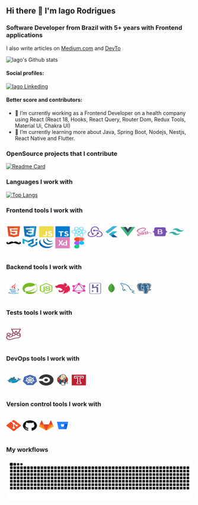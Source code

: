 <!--
**oiagorodrigues/oiagorodrigues** is a ✨ _special_ ✨ repository because its `README.md` (this file) appears on your GitHub profile.

Here are some ideas to get you started:

- 🔭 I’m currently working on ...
- 🌱 I’m currently learning ...
- 👯 I’m looking to collaborate on ...
- 🤔 I’m looking for help with ...
- 💬 Ask me about ...
- 📫 How to reach me: ...
- 😄 Pronouns: ...
- ⚡ Fun fact: ...
-->

## Hi there 👋 I'm Iago Rodrigues
### Software Developer from Brazil with 5+ years with Frontend applications


I also write articles on [Medium.com](https://medium.com/@iagokv) and [DevTo](https://dev.to/oiagorodrigues)

![Iago's Github stats](https://github-readme-stats.vercel.app/api?username=oiagorodrigues&count_private=true&show_icons=true&theme=vue)


#### Social profiles:

<div>
  <a href="https://www.linkedin.com/in/iago-rodrigues" target="_blank">
   <img src="https://img.shields.io/badge/-LinkedIn-%230077B5?style=for-the-badge&logo=linkedin&logoColor=white" alt="Iago Linkeding">
 </a>
</div>


#### Better score and contributors:


- 🔭 I’m currently working as a Frontend Developer on a health company using React (React 18, Hooks, React Query, Router Dom, Redux Tools, Material Ui, Chakra UI)
- 🌱 I’m currently learning more about Java, Spring Boot, Nodejs, Nestjs, React Native and Flutter.


### OpenSource projects that I contribute


[![Readme Card](https://github-readme-stats.vercel.app/api/pin/?username=oiagorodrigues&repo=nuxtjs.org&theme=vue)](https://github.com/nuxt/nuxtjs.org)


### Languages I work with


[![Top Langs](https://github-readme-stats.vercel.app/api/top-langs/?username=oiagorodrigues&theme=vue&langs_count=10&hide=objective-c,swift,php&layout=compact)](https://github.com/oiagorodrigues/github-readme-stats)


### Frontend tools I work with


<div style="display: inline_block"><br>
  <img align="center" alt="Iago HTML" height="30" width="40" src="https://raw.githubusercontent.com/devicons/devicon/master/icons/html5/html5-original.svg">
  <img align="center" alt="Iago CSS" height="30" width="40" src="https://raw.githubusercontent.com/devicons/devicon/master/icons/css3/css3-original.svg">
  <img align="center" alt="Iago Js" height="30" width="40" src="https://raw.githubusercontent.com/devicons/devicon/master/icons/javascript/javascript-plain.svg">
  <img align="center" alt="Iago Ts" height="30" width="40" src="https://raw.githubusercontent.com/devicons/devicon/master/icons/typescript/typescript-plain.svg">
  <img align="center" alt="Iago React" height="30" width="40" src="https://raw.githubusercontent.com/devicons/devicon/master/icons/react/react-original.svg">
  <img align="center" alt="Iago Redux" height="30" width="40" src="https://raw.githubusercontent.com/devicons/devicon/master/icons/redux/redux-original.svg">
    <img align="center" alt="Iago Flutter" height="30" width="40" src="https://raw.githubusercontent.com/devicons/devicon/master/icons/flutter/flutter-original.svg">
  <img align="center" alt="Iago Vuejs" height="30" width="40" src="https://raw.githubusercontent.com/devicons/devicon/master/icons/vuejs/vuejs-original.svg">
  <img align="center" alt="Iago Sass" height="30" width="40" src="https://raw.githubusercontent.com/devicons/devicon/master/icons/sass/sass-original.svg">
  <img align="center" alt="Iago Bootstrap" height="30" width="40" src="https://raw.githubusercontent.com/devicons/devicon/master/icons/bootstrap/bootstrap-plain.svg">
  <img align="center" alt="Iago Tailwind" height="30" width="40" src="https://raw.githubusercontent.com/devicons/devicon/master/icons/tailwindcss/tailwindcss-plain.svg">
  <img align="center" alt="Iago HandleBars" height="30" width="40" src="https://raw.githubusercontent.com/devicons/devicon/master/icons/handlebars/handlebars-original.svg">
    <img align="center" alt="Iago MaterialUi" height="30" width="40" src="https://raw.githubusercontent.com/devicons/devicon/master/icons/materialui/materialui-original.svg">
  <img align="center" alt="Iago JQuery" height="30" width="40" src="https://raw.githubusercontent.com/devicons/devicon/master/icons/jquery/jquery-original.svg">
  <img align="center" alt="Iago XD" height="30" width="40" src="https://raw.githubusercontent.com/devicons/devicon/master/icons/xd/xd-plain.svg">
  <img align="center" alt="Iago Figma" height="30" width="40" src="https://raw.githubusercontent.com/devicons/devicon/master/icons/figma/figma-original.svg">
</div><br>


### Backend tools I work with


<div style="display: inline_block"><br>
  <img align="center" alt="Iago Java" height="30" width="40" src="https://raw.githubusercontent.com/devicons/devicon/master/icons/java/java-original.svg">
  <img align="center" alt="Iago Spring" height="30" width="40" src="https://raw.githubusercontent.com/devicons/devicon/master/icons/spring/spring-original.svg">
  <img align="center" alt="Iago Nodejs" height="30" width="40" src="https://raw.githubusercontent.com/devicons/devicon/master/icons/nodejs/nodejs-original.svg">
    <img align="center" alt="Iago Nestjs" height="30" width="40" src="https://raw.githubusercontent.com/devicons/devicon/master/icons/nestjs/nestjs-plain.svg">
  <img align="center" alt="Iago GraphQL" height="30" width="40" src="https://raw.githubusercontent.com/devicons/devicon/master/icons/graphql/graphql-plain.svg">
  <img align="center" alt="Iago Heroku" height="30" width="40" src="https://raw.githubusercontent.com/devicons/devicon/master/icons/heroku/heroku-original.svg">
  <img align="center" alt="Iago MongoDB" height="30" width="40" src="https://raw.githubusercontent.com/devicons/devicon/master/icons/mongodb/mongodb-original.svg">
  <img align="center" alt="Iago MySQL" height="30" width="40" src="https://raw.githubusercontent.com/devicons/devicon/master/icons/mysql/mysql-original.svg">
  <img align="center" alt="Iago PostgreSQL" height="30" width="40" src="https://raw.githubusercontent.com/devicons/devicon/master/icons/postgresql/postgresql-original.svg">
</div><br>


### Tests tools I work with


<div style="display: inline_block"><br>
  <img align="center" alt="Iago Jest" height="30" width="40" src="https://raw.githubusercontent.com/devicons/devicon/master/icons/jest/jest-plain.svg">
</div><br>


### DevOps tools I work with


<div style="display: inline_block"><br>
  <img align="center" alt="Iago Docker" height="30" width="40" src="https://raw.githubusercontent.com/devicons/devicon/master/icons/docker/docker-original.svg">
  <img align="center" alt="Iago Kubernetes" height="30" width="40" src="https://raw.githubusercontent.com/devicons/devicon/master/icons/kubernetes/kubernetes-plain.svg">
  <img align="center" alt="Iago CircleCI" height="30" width="40" src="https://raw.githubusercontent.com/devicons/devicon/master/icons/circleci/circleci-plain.svg">
  <img align="center" alt="Iago Jenkins" height="30" width="40" src="https://raw.githubusercontent.com/devicons/devicon/master/icons/jenkins/jenkins-original.svg">
  <img align="center" alt="Iago TRavis" height="30" width="40" src="https://raw.githubusercontent.com/devicons/devicon/master/icons/travis/travis-plain.svg">
</div><br>


### Version control tools I work with


<div style="display: inline_block"><br>
  <img align="center" alt="Iago Git" height="30" width="40" src="https://raw.githubusercontent.com/devicons/devicon/master/icons/git/git-original.svg">
  <img align="center" alt="Iago GitHub" height="30" width="40" src="https://raw.githubusercontent.com/devicons/devicon/master/icons/github/github-original.svg">
  <img align="center" alt="Iago GitLab" height="30" width="40" src="https://raw.githubusercontent.com/devicons/devicon/master/icons/gitlab/gitlab-original.svg">
  <img align="center" alt="Iago Bitbucket" height="30" width="40" src="https://raw.githubusercontent.com/devicons/devicon/master/icons/bitbucket/bitbucket-original.svg">
</div><br>

### My workflows


![Snake animation](https://github.com/oiagorodrigues/oiagorodrigues/blob/output/github-contribution-grid-snake.svg)
